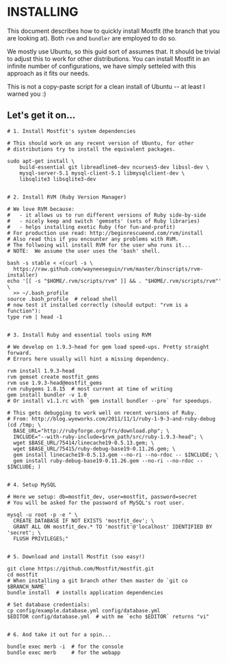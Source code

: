 INSTALLING
==========

This document describes how to quickly install Mostfit (the branch that
you are looking at).  Both `rvm` and `bundler` are employed to do so.

We mostly use Ubuntu, so this guid sort of assumes that.  It should be
trivial to adjust this to work for other distributions.  You can install
Mostfit in an infinite number of configurations, we have simply setteled
with this approach as it fits our needs.

This is not a copy-paste script for a clean install of Ubuntu -- at
least I warned you :)



##  Let's get it on...

    # 1. Install Mostfit's system dependencies

    # This should work on any recent version of Ubuntu, for other
    # distributions try to install the equivalent packages.

    sudo apt-get install \
        build-essential git libreadline6-dev ncurses5-dev libssl-dev \
        mysql-server-5.1 mysql-client-5.1 libmysqlclient-dev \
        libsqlite3 libsqlite3-dev


    # 2. Install RVM (Ruby Version Manager)

    # We love RVM because:
    #   - it allows us to run different versions of Ruby side-by-side
    #   - nicely keep and switch 'gemsets' (sets of Ruby libraries)
    #   - helps installing exotic Ruby (for fun-and-profit)
    # For production use read: http://beginrescueend.com/rvm/install
    # Also read this if you encounter any problems with RVM.
    # The follwoing will install RVM for the user who runs it...
    # NOTE:  We assume the user uses the 'bash' shell.

    bash -s stable < <(curl -s \
      https://raw.github.com/wayneeseguin/rvm/master/binscripts/rvm-installer)
    echo '[[ -s "$HOME/.rvm/scripts/rvm" ]] && . "$HOME/.rvm/scripts/rvm"' \
      >> ~/.bash_profile
    source .bash_profile  # reload shell
    # now test it installed correctly (should output: "rvm is a function"):
    type rvm | head -1


    # 3. Install Ruby and essential tools using RVM

    # We develop on 1.9.3-head for gem load speed-ups. Pretty straight forward.
    # Errors here usually will hint a missing dependency.

    rvm install 1.9.3-head
    rvm gemset create mostfit_gems
    rvm use 1.9.3-head@mostfit_gems
    rvm rubygems 1.8.15  # most current at time of writing
    gem install bundler -v 1.0
    # Or install v1.1.rc with `gem install bundler --pre` for speedups.

    # This gets debugging to work well on recent versions of Ruby.
    # From: http://blog.wyeworks.com/2011/11/1/ruby-1-9-3-and-ruby-debug
    (cd /tmp; \
      BASE_URL="http://rubyforge.org/frs/download.php"; \
      INCLUDE="--with-ruby-include=$rvm_path/src/ruby-1.9.3-head"; \
      wget $BASE_URL/75414/linecache19-0.5.13.gem; \
      wget $BASE_URL/75415/ruby-debug-base19-0.11.26.gem; \
      gem install linecache19-0.5.13.gem --no-ri --no-rdoc -- $INCLUDE; \
      gem install ruby-debug-base19-0.11.26.gem --no-ri --no-rdoc -- $INCLUDE; )


    # 4. Setup MySQL

    # Here we setup: db=mostfit_dev, user=mostfit, password=secret
    # You will be asked for the password of MySQL's root user.

    mysql -u root -p -e " \
      CREATE DATABASE IF NOT EXISTS 'mostfit_dev'; \
      GRANT ALL ON mostfit_dev.* TO 'mostfit'@'localhost' IDENTIFIED BY 'secret'; \
      FLUSH PRIVILEGES;"


    # 5. Download and install Mostfit (soo easy!)

    git clone https://github.com/Mostfit/mostfit.git
    cd mostfit
    # When installing a git branch other then master do `git co $BRANCH_NAME`
    bundle install  # installs application dependencies

    # Set database credentials:
    cp config/example.database.yml config/database.yml
    $EDITOR config/database.yml  # with me `echo $EDITOR` returns "vi"


    # 6. And take it out for a spin...

    bundle exec merb -i  # for the console
    bundle exec merb     # for the webapp




